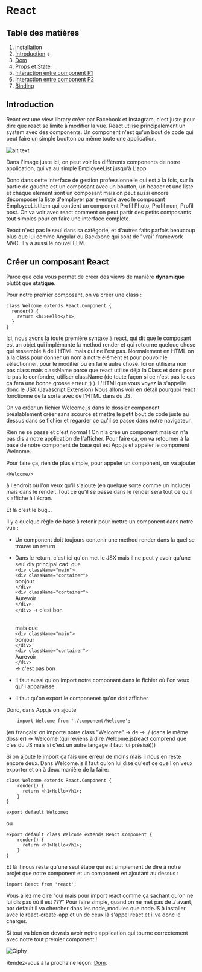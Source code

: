# React

## Table des matières

1. [installation](./Installation.md)
2. [Introduction](./introduction.md) ←
3. [Dom](./Dom.md)
4. [Props et State](./PropsEtState.md)
5. [Interaction entre component P1](./InteractionEntreComponentPartie1.md)
6. [Interaction entre component P2](./InteractionEntreComponentPartie2.md)
7. [Binding](./Binding.md)


## Introduction
React est une view library créer par Facebook et Instagram, c'est juste pour dire que react se limite à modifier la vue. React utilise principalement un system avec des components. Un component n'est qu'un bout de code qui peut faire un simple boutton ou même toute une application.

![alt text](http://nitrajka.com/wp-content/uploads/2016/08/uimockscript.png)

Dans l'image juste ici, on peut voir les différents components de notre application, qui va au simple EmployeeList jusqu'à L'app.

Donc dans cette interface de gestion professionnelle qui est à la fois, sur la partie de gauche est un composant avec un boutton, un header et une liste et chaque element sont un composant mais on peut aussi encore décomposer la liste d'employer par exemple avec le composant EmployeeListItem qui contient un component Profil Photo, Profil nom, Profil post.
On va voir avec react comment on peut partir des petits composants tout simples pour en faire une interface complète.

React n'est pas le seul dans sa catégorie, et d'autres faits parfois beaucoup plus que lui comme Angular ou Backbone qui sont de "vrai" framework MVC. Il y a aussi le nouvel ELM.

## Créer un composant React
Parce que cela vous permet de créer des views de manière **dynamique** plutôt que **statique**.

Pour notre premier composant, on va créer une class :
```JS
class Welcome extends React.Component {
  render() {
    return <h1>Hello</h1>;
  }
}
```
Ici, nous avons la toute première syntaxe à react, qui dit que le composant est un objet qui implémante la method render et qui retourne quelque chose qui ressemble à de l'HTML mais qui ne l'est pas. Normalement en HTML on a la class pour donner un nom à notre élément et pour pouvoir le sélectionner, pour le modifier ou en faire autre chose. Ici on utilisera non pas class mais className parce que react utilise déjà la Class et donc pour le pas le confondre, utiliser className (de toute façon si ce n'est pas le cas ça fera une bonne grosse erreur ;) ). L'HTMl que vous voyez là s'appelle donc le JSX (Javascript Extension) Nous allons voir en détail pourquoi react fonctionne de la sorte avec de l'HTML dans du JS.

On va créer un fichier Welcome.js dans le dossier component préalablement créer sans scource et mettre le petit bout de code juste au dessus dans se fichier et regarder ce qu'il se passe dans notre navigateur.

Rien ne se passe et c'est normal ! On n'a crée un component mais on n'a pas dis à notre application de l'afficher. Pour faire ça, on va retourner à la base de notre component de base qui est App.js et appeler le component Welcome.

Pour faire ça, rien de plus simple, pour appeler un component, on va ajouter 
```JS
<Welcome/> 
```

à l'endroit où l'on veux qu'il s'ajoute (en quelque sorte comme un include) mais dans le render. Tout ce qu'il se passe dans le render sera tout ce qu'il s'affiche à l'écran.

Et là c'est le bug... 

Il y a quelque règle de base à retenir pour mettre un component dans notre vue :
- Un component doit toujours contenir une method render dans la quel se trouve un return
- Dans le return, c'est ici qu'on met le JSX mais il ne peut y avoir qu'une seul div principal cad: que<br/>
```<div className="main">```<br/>
    ```<div className="container">```<br/>
        bonjour<br/>
    ```</div>```<br/>
    ```<div className="container">```<br/>
        Aurevoir<br/>
    ```</div>```<br/>
```</div>``` -> c'est bon <br/><br/>

    mais que <br/>
```<div className="main">```<br/>
    bonjour<br/>
```</div>```<br/> 
```<div className="container">```<br/>
    Aurevoir<br/>
```</div>```<br/>-> c'est pas bon

- Il faut aussi qu'on import notre componant dans le fichier où l'on veux qu'il apparaisse

- Il faut qu'on export le componenet qu'on doit afficher

Donc, dans App.js on ajoute
```JS
    import Welcome from './component/Welcome';
```
(en français: on importe notre class "Welcome" -> de -> ./ (dans le même dossier) -> Welcome (qui reviens à dire Welcome.js(react comprend que c'es du JS mais si c'est un autre langage il faut lui présisé)))

Si on ajoute le import ça fais une erreur de moins mais il nous en reste encore deux. Dans Welcome.js il faut qu'on lui dise qu'est ce que l'on veux exporter et on à deux manière de la faire:
```JS
class Welcome extends React.Component {
    render() {
      return <h1>Hello</h1>;
    }
}

export default Welcome;
```

ou 

```JS
export default class Welcome extends React.Component {
    render() {
      return <h1>Hello</h1>;
    }
}
```

Et là il nous reste qu'une seul étape qui est simplement de dire à notre projet que notre component et un component en ajoutant au dessus :

```JS
import React from 'react';
```

Vous allez me dire "oui mais pour import react comme ça sachant qu'on ne lui dis pas où il est ???"
Pour faire simple, quand on ne met pas de ./ avant, par default il va chercher dans les node_modules que nodeJS à installer avec le react-create-app et un de ceux là s'appel react et il va donc le charger.

Si tout va bien on devrais avoir notre application qui tourne correctement avec notre tout premier component !

![Giphy](https://www.acsu.buffalo.edu/~cas7/gifs/react.gif)


Rendez-vous à la prochaine leçon: [Dom](./Dom.md).


